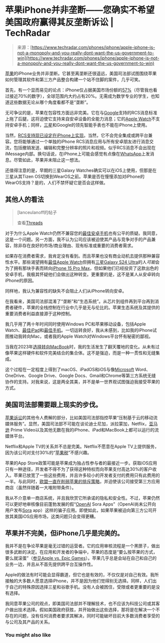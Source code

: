 <!--yml

类别：未分类

日期：2024-05-29 12:35:50

-->

# 苹果iPhone并非垄断——您确实不希望美国政府赢得其反垄断诉讼 | TechRadar

> 来源：[https://www.techradar.com/phones/iphone/apple-iphone-is-not-a-monopoly-and-you-really-dont-want-the-us-government-to-win](https://www.techradar.com/phones/iphone/apple-iphone-is-not-a-monopoly-and-you-really-dont-want-the-us-government-to-win)

[苹果](https://www.techradar.com/tag/apple)的iPhone业务并非垄断。它甚至离垄断还很遥远，美国司法部试图围绕苹果如何管理其软件和第三方产品整合构建一个站不住脚的案件，几乎可笑。

首先，有一个显而易见的论点：iPhone仅占据美国市场份额的[57%](https://explodingtopics.com/blog/iphone-android-users)（尽管我也看过接近70%的数字），全球范围内大约占有20%。无需成为数学专业的学生，也知道这些数据无论从哪个角度看都不是“垄断”。

无可争议的是，苹果在包容性方面远非完美。它在与[Google](https://www.techradar.com/tag/google)支持的RCS消息标准上拖了后腿，这将迫使它支持来自安卓设备的全能力消息；它的[Apple Watch](https://www.techradar.com/tag/apple-watch)不支持安卓手机；同样，[三星](https://www.techradar.com/tag/samsung)和Google的领先智能手表也不能在iPhone上使用。

当然，[RCS支持现已设定在iPhone上实现](https://www.techradar.com/phones/iphone/breaking-apple-will-support-rcs-in-2024)。当然，它不会完全集成或跨平台兼容。您将能够通过一个单独的iPhone RCS消息应用与所有安卓朋友进行消息交流，包括撤销发送、编辑和完整分辨率的照片和视频。似乎RCS消息不会出现在iMessage内部。换句话说，在iPhone上可能会感觉有点像在[WhatsApp](https://www.techradar.com/tag/whatsapp)上发消息。尽管如此，苹果并未阻止这一想法。

还值得注意的是，早期的三星Galaxy Watches确实可以在iOS上使用，但那是在三星从其Tizen OS切换到WearOS之前。苹果是否在慢慢添加对iPhone的WearOS支持？是的，人们不禁怀疑它是否会这样做。

## 其他人的看法

> [lanceulanoff的帖子
> 
> 查看[Threads](https://www.threads.net/@lanceulanoff/post/C40FjeHL-Eh)

对于为什么Apple Watch仍然不兼容您的[最佳安卓手机](https://www.techradar.com/best/best-android-phones)也有公平的质疑。我同意，这是一个问题。另一方面，我不认为公司应该被迫使其产品与竞争对手的产品兼容，除非存在良好的市场/商业理由、现有标准或重要的消费者需求。

如果存在消费者需求，我肯定没有看到。而且苹果也没有商业动机去提供那种兼容性水平。那些渴望拥有[最佳Apple Watch](https://www.techradar.com/news/best-apple-watch)但拥有[三星Galaxy S24 Ultra](https://www.techradar.com/phones/samsung-galaxy-phones/samsung-galaxy-s24-ultra-review)的人*可能*会为了拥有那块手表而转向[iPhone 15 Pro Max](https://www.techradar.com/phones/iphone/iphone-15-pro-max-review)，但如果他们已经投资了这款出色的安卓手机，我极其怀疑他们会做出这种转变。更重要的是，这不是某人从安卓转向iPhone的原因。

同样地，我认为兼容性的缺失不会阻止人们从iPhone转向安卓。

在我看来，美国司法部混淆了“垄断”和“生态系统”。从芯片到组件再到平台再到消费者硬件，苹果的全栈控制在行业中几乎是无与伦比的。苹果生态系统及其提供的重要消费者利益直接源于这种控制。

我几乎用了两十年时间同时使用Windows PC和苹果移动设备，包括Apple Watch、[最佳iPad](https://www.techradar.com/news/mobile-computing/tablets/best-ipad-2016-how-to-choose-the-right-one-for-you-1322489)和[最佳手机](https://www.techradar.com/news/best-phone)。一切运转良好，我从未感到，比如我的iPhone试图推动我转向Mac，或者我的Apple Watch对Windows平台怀有秘密的鄙视。

当我在2023年[选择转向MacBook](https://www.techradar.com/features/ive-been-using-a-macbook-air-for-a-month-and-no-i-dont-miss-windows)时，我的生活发生了翻天覆地的变化。从未有过像苹果这样硬件和软件完美结合的集合体。这不是强迫，而是一种一贯性和无缝集成。

这个过程在一定程度上得到了macOS、iPadOS和iOS与像[Microsoft](https://www.techradar.com/tag/microsoft) Word、OneDrive、Google Drive、Google Docs、Gmail和Chrome等第三方系统无缝协作的支持。对我来说，这是两全其美，并不是单一世界观试图强迫我接受苹果的方式。

## 美国司法部需要跟上现实的步伐。

[苹果诉讼](https://www.techradar.com/phones/iphone/the-big-apple-lawsuit-explained-why-apples-getting-sued-and-what-it-means-for-the-iphone)的其他令人费解的部分，比如美国司法部指控苹果“压制基于云的移动流媒体服务”。显然，美国司法部不可能在谈论迪士尼加，派拉蒙加，Netflix，[亚马逊](https://www.techradar.com/tag/amazon) Prime Video以及其他无数在我的iPhone、iPad和MacBook上都可以运行的流媒体平台。 

Netflix和Apple TV的关系并不总是完美。Netflix不愿意在Apple TV上提供服务，因为该公司对支付30%的“[苹果税](https://www.insightpartners.com/ideas/do-you-have-to-pay-the-apple-tax-its-complicated/#:~:text=%E2%80%9CApple%20Tax%E2%80%9D%20is%20a%20slang,subject%20to%20a%2030%25%20surcharge.)”不感兴趣。

苹果的App Store政策可能是苹果成为独占性参与者的最接近一步。获取iOS应用只有一种途径，开发者不得不为了获得这种特权而向苹果支付高达30%的客户收入。苹果已放宽了一些这些费用，并且许多较小的开发者支付的费用只有此费用的一半。与此同时，[欧盟一直在削弱苹果的排斥策略](https://www.techradar.com/phones/apples-big-ios-and-app-store-changes-explained-7-things-you-need-to-know)，并迫使该公司接受第三方应用商店（虽然伴随着一大堆附带条件）。

我从不介意单一商店系统，并且我欣赏它所承诺的隐私和安全性。不过，苹果仍然可以更好地审核像目前蓬勃发展的假“[OpenAI](https://www.techradar.com/tag/openai) Sora Apps”（OpenAI尚未公开向用户发布[Sora](https://www.techradar.com/computing/artificial-intelligence/openai-sora) app）这样的骗子应用。即使如此，如果苹果被迫向第三方公司开放其美国iOS应用市场，这类问题只会变得更糟。

## 苹果并不完美，但iPhone几乎是完美的。

我并不是在争论苹果是毫无过错的运营者。它的应用审核流程是一个黑匣子，做出很多武断的决定。在应用和开发者的争端中，苹果的态度是“要么按苹果的方式，要么就滚蛋”（[参见Apple vs. Epic Games](https://www.techradar.com/news/apple-vs-epic-games-trial-dates-details-and-what-is-freefortnite)）。苹果几乎总是会站在自己和自己的业务一边，并且从不首先提供跨平台互操作性。

Apple的做法有时可能会显得霸道，但它也是有效的，不仅仅是对自己有效。我所接触的大多数人愿意选择iPhone，并不是因为他们觉得别无选择。同样，人们出于自己的特殊原因选择三星和谷歌手机。没有人会被困住，受限或者更重要的是没有选择。

我同意苹果公司的观点，即美国司法部并不理解技术，也不应该为科技公司或其客户做出技术选择。假如美国政府获胜，并开始做出这些选择，那将是在解决一个不存在的问题，没有任何消费者要求其解决，同时可能破坏目前大多数消费者享受的与公司及其产品的关系。

### You might also like
